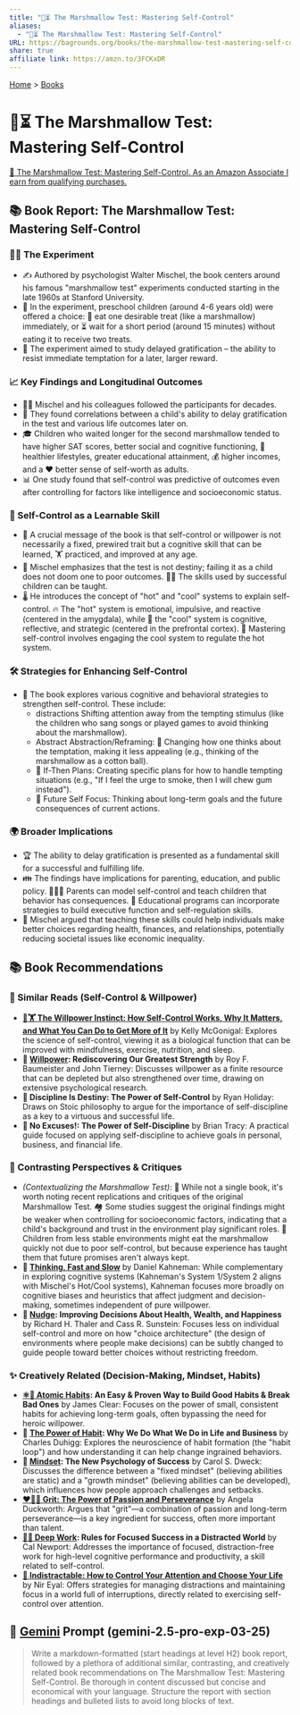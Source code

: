 ```yaml
---
title: "🍬⏳ The Marshmallow Test: Mastering Self-Control"
aliases:
  - "🍬⏳ The Marshmallow Test: Mastering Self-Control"
URL: https://bagrounds.org/books/the-marshmallow-test-mastering-self-control
share: true
affiliate link: https://amzn.to/3FCKxDR
---
```

[Home](../index.md) > [Books](./index.md)  
# 🍬⏳ The Marshmallow Test: Mastering Self-Control  
[🛒 The Marshmallow Test: Mastering Self-Control. As an Amazon Associate I earn from qualifying purchases.](https://amzn.to/3FCKxDR)  
  
## 📚 Book Report: The Marshmallow Test: Mastering Self-Control  
  
### 👨‍🏫 The Experiment  
* ✍️ Authored by psychologist Walter Mischel, the book centers around his famous "marshmallow test" experiments conducted starting in the late 1960s at Stanford University.  
* 🧒 In the experiment, preschool children (around 4-6 years old) were offered a choice: 🍬 eat one desirable treat (like a marshmallow) immediately, or ⏳ wait for a short period (around 15 minutes) without eating it to receive two treats.  
* 🎯 The experiment aimed to study delayed gratification – the ability to resist immediate temptation for a later, larger reward.  
  
### 📈 Key Findings and Longitudinal Outcomes  
* 👨‍🔬 Mischel and his colleagues followed the participants for decades.  
* 🔗 They found correlations between a child's ability to delay gratification in the test and various life outcomes later on.  
* 🎓 Children who waited longer for the second marshmallow tended to have higher SAT scores, better social and cognitive functioning, 🍎 healthier lifestyles, greater educational attainment, 💰 higher incomes, and a ❤️ better sense of self-worth as adults.  
* 📊 One study found that self-control was predictive of outcomes even after controlling for factors like intelligence and socioeconomic status.  
  
### 🧠 Self-Control as a Learnable Skill  
* 🔑 A crucial message of the book is that self-control or willpower is not necessarily a fixed, prewired trait but a cognitive skill that can be learned, 🏋️ practiced, and improved at any age.  
* 🌱 Mischel emphasizes that the test is not destiny; failing it as a child does not doom one to poor outcomes. 🧑‍🏫 The skills used by successful children can be taught.  
* 🌡️ He introduces the concept of "hot" and "cool" systems to explain self-control. 🔥 The "hot" system is emotional, impulsive, and reactive (centered in the amygdala), while 🧊 the "cool" system is cognitive, reflective, and strategic (centered in the prefrontal cortex). 🧘 Mastering self-control involves engaging the cool system to regulate the hot system.  
  
### 🛠️ Strategies for Enhancing Self-Control  
* 📖 The book explores various cognitive and behavioral strategies to strengthen self-control. These include:  
    * distractions Shifting attention away from the tempting stimulus (like the children who sang songs or played games to avoid thinking about the marshmallow).  
    * Abstract Abstraction/Reframing: 💭 Changing how one thinks about the temptation, making it less appealing (e.g., thinking of the marshmallow as a cotton ball).  
    * 📅 If-Then Plans: Creating specific plans for how to handle tempting situations (e.g., "If I feel the urge to smoke, then I will chew gum instead").  
    * 🔮 Future Self Focus: Thinking about long-term goals and the future consequences of current actions.  
  
### 🌍 Broader Implications  
* 🏆 The ability to delay gratification is presented as a fundamental skill for a successful and fulfilling life.  
* 👪 The findings have implications for parenting, education, and public policy. 🧑‍🤝‍🧑 Parents can model self-control and teach children that behavior has consequences. 🏫 Educational programs can incorporate strategies to build executive function and self-regulation skills.  
* 🤝 Mischel argued that teaching these skills could help individuals make better choices regarding health, finances, and relationships, potentially reducing societal issues like economic inequality.  
  
## 📚 Book Recommendations  
### 👯 Similar Reads (Self-Control & Willpower)  
* **[🧘🏋️ The Willpower Instinct: How Self-Control Works, Why It Matters, and What You Can Do to Get More of It](./the-willpower-instinct.md)** by Kelly McGonigal: Explores the science of self-control, viewing it as a biological function that can be improved with mindfulness, exercise, nutrition, and sleep.  
* **💪 [Willpower](./willpower.md): Rediscovering Our Greatest Strength** by Roy F. Baumeister and John Tierney: Discusses willpower as a finite resource that can be depleted but also strengthened over time, drawing on extensive psychological research.  
* **🎯 Discipline Is Destiny: The Power of Self-Control** by Ryan Holiday: Draws on Stoic philosophy to argue for the importance of self-discipline as a key to a virtuous and successful life.  
* **🚀 No Excuses!: The Power of Self-Discipline** by Brian Tracy: A practical guide focused on applying self-discipline to achieve goals in personal, business, and financial life.  
  
### 🤔 Contrasting Perspectives & Critiques  
* *(Contextualizing the Marshmallow Test)*: 📝 While not a single book, it's worth noting recent replications and critiques of the original Marshmallow Test. 🏘️ Some studies suggest the original findings might be weaker when controlling for socioeconomic factors, indicating that a child's background and trust in the environment play significant roles. 🥺 Children from less stable environments might eat the marshmallow quickly not due to poor self-control, but because experience has taught them that future promises aren't always kept.  
* **💭 [Thinking, Fast and Slow](./thinking-fast-and-slow.md)** by Daniel Kahneman: While complementary in exploring cognitive systems (Kahneman's System 1/System 2 aligns with Mischel's Hot/Cool systems), Kahneman focuses more broadly on cognitive biases and heuristics that affect judgment and decision-making, sometimes independent of pure willpower.  
* **🧭 [Nudge](./nudge.md): Improving Decisions About Health, Wealth, and Happiness** by Richard H. Thaler and Cass R. Sunstein: Focuses less on individual self-control and more on how "choice architecture" (the design of environments where people make decisions) can be subtly changed to guide people toward better choices without restricting freedom.  
  
### ✨ Creatively Related (Decision-Making, Mindset, Habits)  
* **[⚛️🔄 Atomic Habits](./atomic-habits.md): An Easy & Proven Way to Build Good Habits & Break Bad Ones** by James Clear: Focuses on the power of small, consistent habits for achieving long-term goals, often bypassing the need for heroic willpower.  
* **🔄 [The Power of Habit](./the-power-of-habit.md): Why We Do What We Do in Life and Business** by Charles Duhigg: Explores the neuroscience of habit formation (the "habit loop") and how understanding it can help change ingrained behaviors.  
* **🧠 [Mindset](./mindset.md): The New Psychology of Success** by Carol S. Dweck: Discusses the difference between a "fixed mindset" (believing abilities are static) and a "growth mindset" (believing abilities can be developed), which influences how people approach challenges and setbacks.  
* **[❤️‍🔥💪 Grit: The Power of Passion and Perseverance](./grit-the-power-of-passion-and-perseverance.md)** by Angela Duckworth: Argues that "grit"—a combination of passion and long-term perseverance—is a key ingredient for success, often more important than talent.  
* **[🤿💼 Deep Work](./deep-work.md): Rules for Focused Success in a Distracted World** by Cal Newport: Addresses the importance of focused, distraction-free work for high-level cognitive performance and productivity, a skill related to self-control.  
* **[🧘 Indistractable: How to Control Your Attention and Choose Your Life](./indistractable.md)** by Nir Eyal: Offers strategies for managing distractions and maintaining focus in a world full of interruptions, directly related to exercising self-control over attention.  
  
## 💬 [Gemini](../software/gemini.md) Prompt (gemini-2.5-pro-exp-03-25)  
> Write a markdown-formatted (start headings at level H2) book report, followed by a plethora of additional similar, contrasting, and creatively related book recommendations on The Marshmallow Test: Mastering Self-Control. Be thorough in content discussed but concise and economical with your language. Structure the report with section headings and bulleted lists to avoid long blocks of text.